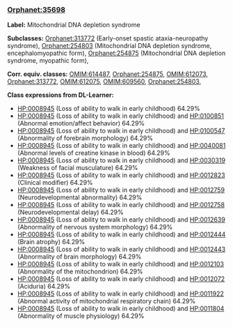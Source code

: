 
### [Orphanet:35698](http://www.orpha.net/ORDO/Orphanet_35698)
**Label:** Mitochondrial DNA depletion syndrome

**Subclasses:** [Orphanet:313772](http://www.orpha.net/ORDO/Orphanet_313772) (Early-onset spastic ataxia-neuropathy syndrome), [Orphanet:254803](http://www.orpha.net/ORDO/Orphanet_254803) (Mitochondrial DNA depletion syndrome, encephalomyopathic form), [Orphanet:254875](http://www.orpha.net/ORDO/Orphanet_254875) (Mitochondrial DNA depletion syndrome, myopathic form), 

**Corr. equiv. classes:** [OMIM:614487](http://purl.obolibrary.org/obo/OMIM_614487), [Orphanet:254875](http://www.orpha.net/ORDO/Orphanet_254875), [OMIM:612073](http://purl.obolibrary.org/obo/OMIM_612073), [Orphanet:313772](http://www.orpha.net/ORDO/Orphanet_313772), [OMIM:612075](http://purl.obolibrary.org/obo/OMIM_612075), [OMIM:609560](http://purl.obolibrary.org/obo/OMIM_609560), [Orphanet:254803](http://www.orpha.net/ORDO/Orphanet_254803), 

**Class expressions from DL-Learner:**

- [HP:0008945](http://purl.obolibrary.org/obo/HP_0008945) (Loss of ability to walk in early childhood) 64.29%
- [HP:0008945](http://purl.obolibrary.org/obo/HP_0008945) (Loss of ability to walk in early childhood) and [HP:0100851](http://purl.obolibrary.org/obo/HP_0100851) (Abnormal emotion/affect behavior) 64.29%
- [HP:0008945](http://purl.obolibrary.org/obo/HP_0008945) (Loss of ability to walk in early childhood) and [HP:0100547](http://purl.obolibrary.org/obo/HP_0100547) (Abnormality of forebrain morphology) 64.29%
- [HP:0008945](http://purl.obolibrary.org/obo/HP_0008945) (Loss of ability to walk in early childhood) and [HP:0040081](http://purl.obolibrary.org/obo/HP_0040081) (Abnormal levels of creatine kinase in blood) 64.29%
- [HP:0008945](http://purl.obolibrary.org/obo/HP_0008945) (Loss of ability to walk in early childhood) and [HP:0030319](http://purl.obolibrary.org/obo/HP_0030319) (Weakness of facial musculature) 64.29%
- [HP:0008945](http://purl.obolibrary.org/obo/HP_0008945) (Loss of ability to walk in early childhood) and [HP:0012823](http://purl.obolibrary.org/obo/HP_0012823) (Clinical modifier) 64.29%
- [HP:0008945](http://purl.obolibrary.org/obo/HP_0008945) (Loss of ability to walk in early childhood) and [HP:0012759](http://purl.obolibrary.org/obo/HP_0012759) (Neurodevelopmental abnormality) 64.29%
- [HP:0008945](http://purl.obolibrary.org/obo/HP_0008945) (Loss of ability to walk in early childhood) and [HP:0012758](http://purl.obolibrary.org/obo/HP_0012758) (Neurodevelopmental delay) 64.29%
- [HP:0008945](http://purl.obolibrary.org/obo/HP_0008945) (Loss of ability to walk in early childhood) and [HP:0012639](http://purl.obolibrary.org/obo/HP_0012639) (Abnormality of nervous system morphology) 64.29%
- [HP:0008945](http://purl.obolibrary.org/obo/HP_0008945) (Loss of ability to walk in early childhood) and [HP:0012444](http://purl.obolibrary.org/obo/HP_0012444) (Brain atrophy) 64.29%
- [HP:0008945](http://purl.obolibrary.org/obo/HP_0008945) (Loss of ability to walk in early childhood) and [HP:0012443](http://purl.obolibrary.org/obo/HP_0012443) (Abnormality of brain morphology) 64.29%
- [HP:0008945](http://purl.obolibrary.org/obo/HP_0008945) (Loss of ability to walk in early childhood) and [HP:0012103](http://purl.obolibrary.org/obo/HP_0012103) (Abnormality of the mitochondrion) 64.29%
- [HP:0008945](http://purl.obolibrary.org/obo/HP_0008945) (Loss of ability to walk in early childhood) and [HP:0012072](http://purl.obolibrary.org/obo/HP_0012072) (Aciduria) 64.29%
- [HP:0008945](http://purl.obolibrary.org/obo/HP_0008945) (Loss of ability to walk in early childhood) and [HP:0011922](http://purl.obolibrary.org/obo/HP_0011922) (Abnormal activity of mitochondrial respiratory chain) 64.29%
- [HP:0008945](http://purl.obolibrary.org/obo/HP_0008945) (Loss of ability to walk in early childhood) and [HP:0011804](http://purl.obolibrary.org/obo/HP_0011804) (Abnormality of muscle physiology) 64.29%


